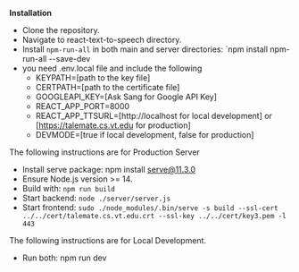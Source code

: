 **Installation**

- Clone the repository.
- Navigate to react-text-to-speech directory.
- Install `npm-run-all` in both main and server directories: `npm install npm-run-all --save-dev
- you need .env.local file and include the following
  - KEYPATH=[path to the key file]
  - CERTPATH=[path to the certificate file]
  - GOOGLEAPI_KEY=[Ask Sang for Google API Key]
  - REACT_APP_PORT=8000
  - REACT_APP_TTSURL=[http://localhost for local development] or [https://talemate.cs.vt.edu for production]
  - DEVMODE=[true if local development, false for production]

The following instructions are for Production Server 
- Install serve package: npm install serve@11.3.0
- Ensure Node.js version >= 14.
- Build with: `npm run build`
- Start backend: `node ./server/server.js`
- Start frontend: `sudo ./node_modules/.bin/serve -s build --ssl-cert ../../cert/talemate.cs.vt.edu.crt --ssl-key ../../cert/key3.pem -l 443`

The following instructions are for Local Development.
- Run both: npm run dev
